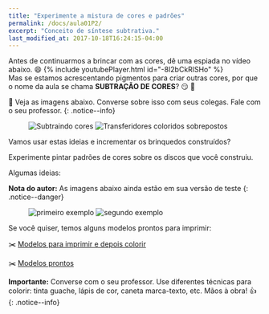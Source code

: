 ```yaml
---
title: "Experimente a mistura de cores e padrões"
permalink: /docs/aula01P2/
excerpt: "Conceito de síntese subtrativa."
last_modified_at: 2017-10-18T16:24:15-04:00
---
```


Antes de continuarmos a brincar com as cores, dê uma espiada no vídeo abaixo. :smile: 
{% include youtubePlayer.html id="-8I2bCkRlSHo" %}
<br>
Mas se estamos acrescentando pigmentos para criar outras cores, por que o nome da aula se chama **SUBTRAÇÃO DE CORES**? :smirk: :art:

:speech_balloon: Veja as imagens abaixo. Converse sobre isso com seus colegas. Fale com o seu professor.
{: .notice--info}

<figure>
  <img src="{{ '/assets/aula01/subtracting-colors.jpg' | absolute_url }}" alt="Subtraindo cores">
  <img src="{{ '/assets/aula01/transferidor-colorido.jpg' | absolute_url }}" alt="Transferidores coloridos sobrepostos">
</figure>

<a id="incrementar"></a> 

Vamos usar estas ideias e incrementar os brinquedos construídos?

Experimente pintar padrões de cores sobre os discos que você construiu. 

Algumas ideias:

**Nota do autor:** As imagens abaixo ainda estão em sua versão de teste
{: .notice--danger}

<figure>
  <img src="{{ '/assets/aula01/mistura-exemplo01.png' | absolute_url }}" alt="primeiro exemplo">
  <img src="{{ '/assets/aula01/mistura-exemplo02.jpg' | absolute_url }}" alt="segundo exemplo">
</figure>

Se você quiser, temos alguns modelos prontos para imprimir:

:scissors: [Modelos para imprimir e depois colorir](/assets/aula01/modelo-para-imprimir-e-colorir.pdf)

:scissors: [Modelos prontos](/assets/aula01/modelo-colorido-para-imprimir.pdf)

**Importante:** Converse com o seu professor. Use diferentes técnicas para colorir: tinta guache, lápis de cor, caneta marca-texto, etc. Mãos à obra! :thumbsup:
{: .notice--info}
